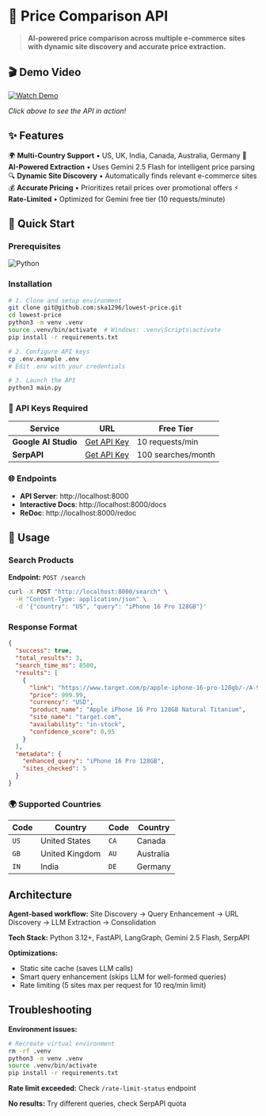 # 🛒 Price Comparison API

> **AI-powered price comparison across multiple e-commerce sites with dynamic site discovery and accurate price extraction.**

## 🎬 Demo Video

[![Watch Demo](https://img.shields.io/badge/🎬_Watch_Demo_Video-Loom-00D2FF?style=for-the-badge&logo=loom)](https://www.loom.com/share/f41e25484b2f4add89a35c9f861f1e10?sid=490f6f32-1877-47e4-968a-06496e97b170)

*Click above to see the API in action!*

## ✨ Features

🌍 **Multi-Country Support** • US, UK, India, Canada, Australia, Germany
🤖 **AI-Powered Extraction** • Uses Gemini 2.5 Flash for intelligent price parsing
🔍 **Dynamic Site Discovery** • Automatically finds relevant e-commerce sites
💰 **Accurate Pricing** • Prioritizes retail prices over promotional offers
⚡ **Rate-Limited** • Optimized for Gemini free tier (10 requests/minute)

## 🚀 Quick Start

### Prerequisites
![Python](https://img.shields.io/badge/Python-3.12+-blue?style=flat-square&logo=python)

### Installation

```bash
# 1. Clone and setup environment
git clone git@github.com:ska1296/lowest-price.git
cd lowest-price
python3 -m venv .venv
source .venv/bin/activate  # Windows: .venv\Scripts\activate
pip install -r requirements.txt

# 2. Configure API keys
cp .env.example .env
# Edit .env with your credentials

# 3. Launch the API
python3 main.py
```

### 🔑 API Keys Required

| Service | URL | Free Tier |
|---------|-----|-----------|
| **Google AI Studio** | [Get API Key](https://aistudio.google.com/app/apikey) | 10 requests/min |
| **SerpAPI** | [Get API Key](https://serpapi.com/) | 100 searches/month |

### 🌐 Endpoints

- **API Server**: http://localhost:8000
- **Interactive Docs**: http://localhost:8000/docs
- **ReDoc**: http://localhost:8000/redoc

## 📖 Usage

### Search Products

**Endpoint:** `POST /search`

```bash
curl -X POST "http://localhost:8000/search" \
  -H "Content-Type: application/json" \
  -d '{"country": "US", "query": "iPhone 16 Pro 128GB"}'
```

### Response Format

```json
{
  "success": true,
  "total_results": 3,
  "search_time_ms": 8500,
  "results": [
    {
      "link": "https://www.target.com/p/apple-iphone-16-pro-128gb/-/A-90539822",
      "price": 999.99,
      "currency": "USD",
      "product_name": "Apple iPhone 16 Pro 128GB Natural Titanium",
      "site_name": "target.com",
      "availability": "in-stock",
      "confidence_score": 0.95
    }
  ],
  "metadata": {
    "enhanced_query": "iPhone 16 Pro 128GB",
    "sites_checked": 5
  }
}
```

### 🌍 Supported Countries

| Code | Country | Code | Country |
|------|---------|------|---------|
| `US` | United States | `CA` | Canada |
| `GB` | United Kingdom | `AU` | Australia |
| `IN` | India | `DE` | Germany |

## Architecture

**Agent-based workflow:** Site Discovery → Query Enhancement → URL Discovery → LLM Extraction → Consolidation

**Tech Stack:** Python 3.12+, FastAPI, LangGraph, Gemini 2.5 Flash, SerpAPI

**Optimizations:**
- Static site cache (saves LLM calls)
- Smart query enhancement (skips LLM for well-formed queries)
- Rate limiting (5 sites max per request for 10 req/min limit)

## Troubleshooting

**Environment issues:**
```bash
# Recreate virtual environment
rm -rf .venv
python3 -m venv .venv
source .venv/bin/activate
pip install -r requirements.txt
```

**Rate limit exceeded:** Check `/rate-limit-status` endpoint

**No results:** Try different queries, check SerpAPI quota

